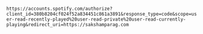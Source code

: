 ```https://accounts.spotify.com/authorize?client_id=380b8204cf024f52a834451c861a3891&response_type=code&scope=user-read-recently-played%20user-read-private%20user-read-currently-playing&redirect_uri=https://sakshamparag.com```